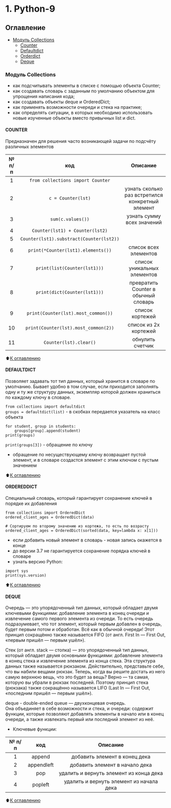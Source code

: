 # 1. Python-9

## Оглавление 
* [Модуль Collections](#модуль-collections-counter-и-defaultdict)  
    + [Counter](#counter)
    + [Defaultdict](#defaultdict)
    + [Orderdict](#ordereddict)
    + [Deque](#deque)


### Модуль Collections
- как подсчитывать элементы в списке с помощью объекта Counter;  
- как создавать словарь с заданным по умолчанию объектом для упрощения написания кода;  
- как создавать объекты deque и OrderedDict;  
- как применять возможности очереди и стека на практике;  
-  как определять ситуации, в которых необходимо использовать новые изученные объекты вместо привычных list и dict.


#### COUNTER
Предназначен для решения часто возникающей задачи по подсчёту различных элементов  

№ п/п |код     | Описание
:----:|:------:|:----------:
1     |`from collections import Counter`|
2     |`c = Counter(lst)`|узнать сколько раз встретился конкретный элемент
3     |`sum(c.values())`|узнать сумму всех значений
4     |`Counter(lst1) + Counter(lst2)`| 
5     |`Counter(lst1).substract(Counter(lst2))`| 
6     |`print(*Counter(lst1).elements())`|список всех элементов
7     |`print(list(Counter(lst1)))`|список уникальных элементов 
8     |`print(dict(Counter(lst1)))`|превратить Counter в обычный словарь
9     |`print(Counter(lst).most_common())`|список кортежей
10     |`print(Counter(lst).most_common(2))`|список из 2х кортежей
11     |`Counter(lst).clear()`|обнулить счетчик

:arrow_up:[К оглавлению](#оглавление)


#### DEFAULTDICT
Позволяет задавать тот тип данных, который хранится в словаре по умолчанию. Бывает удобно в том случае, если приходится заполнять одну и ту же структуру данных, экземпляр которой должен храниться по каждому ключу в словаре.  

`from collections import defaultdict`  
`groups = defaultdict(list)` - в скобках передается указатель на класс объекта  

```
for student, group in students:  
    groups[group].append(student)  
print(groups)  
```  

`print(groups[3])` - обращение по ключу  
* обращение по несуществующему ключу возвращает пустой элемент, и в словаре создастся элемент с этим ключом с пустым значением  

:arrow_up:[К оглавлению](#оглавление)


#### ORDEREDDICT
Специальный словарь, который гарантирует сохранение ключей в порядке их добавления

`from collections import OrderedDict`  
`ordered_client_ages = OrderedDict(data)`  
```
# Сортируем по второму значению из кортежа, то есть по возрасту  
ordered_client_ages = OrderedDict(sorted(data, key=lambda x: x[1]))
```
* если добавить новый элемент в словарь - новая запись окажется в конце  
* до версии 3.7 не гарантируется сохранение порядка ключей в словаре
* узнать версию Python:  
```
import sys
print(sys.version)
```

:arrow_up:[К оглавлению](#оглавление)  


#### DEQUE
Очередь — это упорядоченный тип данных, который обладает двумя ключевыми функциями: добавление элемента в конец очереди и извлечение самого первого элемента из очереди. То есть очередь подразумевает, что тот элемент, который первым добавлен в очередь, будет первым потом и обработан. Всё как в обычной очереди! Этот принцип сокращённо также называется FIFO (от англ. First In — First Out, «первым пришёл — первым ушёл»).  

Стек (от англ. stack — стопка) — это упорядоченный тип данных, который обладает двумя основными функциями: добавление элемента в конец стека и извлечение элемента из конца стека. Эта структура данных также называется рюкзаком. Действительно, представьте себе, что вы набили вещами рюкзак. Теперь, когда вы решите достать из него самую верхнюю вещь, что это будет за вещь? Верно — та самая, которую вы убрали в рюкзак последней. Поэтому принцип стека (рюкзака) также сокращённо называется LIFO (Last In — First Out, «последним пришёл — первым ушёл»).

deque - double-ended queue — двухконцевая очередь.  
Она объединяет в себе возможности и стека, и очереди: содержит функции, которые позволяют добавлять элементы в начало или в конец очереди, а также извлекать первый или последний элемент из неё.

* Ключевые функции:  

№ п/п |код     | Описание
:----:|:------:|:----------:
1|append|добавить элемент в конец дека  
2|appendleft|добавить элемент в начало дека  
3|pop|удалить и вернуть элемент из конца дека  
4|popleft|удалить и вернуть элемент из начала дека  


:arrow_up:[К оглавлению](#оглавление)  
